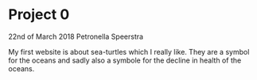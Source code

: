 # Project 0
22nd of March 2018
Petronella Speerstra

My first website is about sea-turtles which I really like. They are a symbol for the oceans and sadly also a symbole for the decline in health of the oceans.
